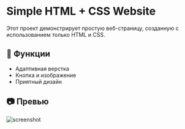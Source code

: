 # Simple HTML + CSS Website

Этот проект демонстрирует простую веб-страницу, созданную с использованием только HTML и CSS.

## 🔧 Функции
- Адаптивная верстка
- Кнопка и изображение
- Приятный дизайн

## 📷 Превью

![screenshot](https://via.placeholder.com/600x400)

